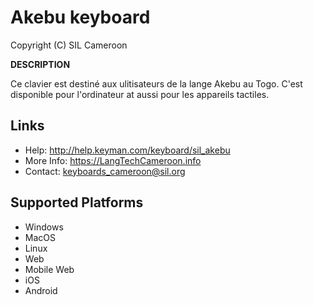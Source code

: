 Akebu keyboard
=====================

Copyright (C) SIL Cameroon

__DESCRIPTION__

Ce clavier est destiné aux ulitisateurs de la lange Akebu au Togo. C'est disponible pour l'ordinateur at aussi pour les appareils tactiles.

Links
-----

 * Help:     <http://help.keyman.com/keyboard/sil_akebu>
 * More Info:     <https://LangTechCameroon.info>
 * Contact:  <keyboards_cameroon@sil.org>

Supported Platforms
-------------------
 * Windows
 * MacOS
 * Linux
 * Web
 * Mobile Web
 * iOS
 * Android
